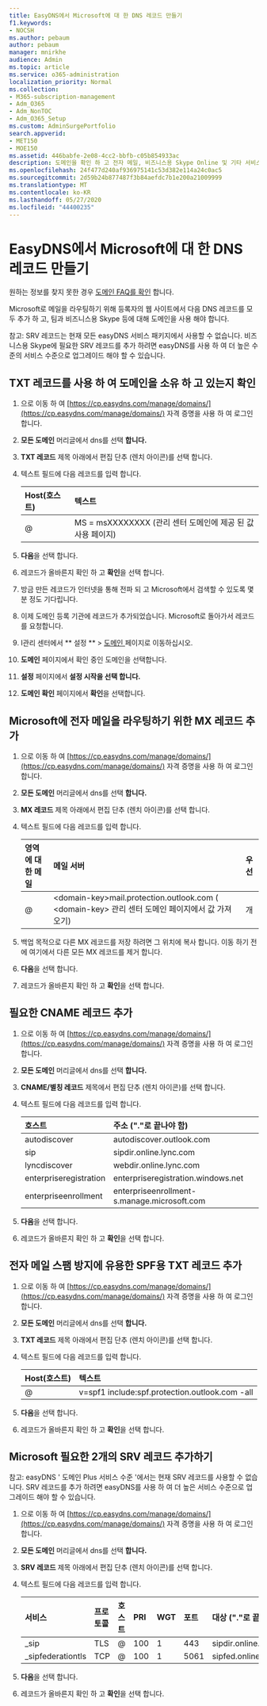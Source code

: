 ```yaml
---
title: EasyDNS에서 Microsoft에 대 한 DNS 레코드 만들기
f1.keywords:
- NOCSH
ms.author: pebaum
author: pebaum
manager: mnirkhe
audience: Admin
ms.topic: article
ms.service: o365-administration
localization_priority: Normal
ms.collection:
- M365-subscription-management
- Adm_O365
- Adm_NonTOC
- Adm_O365_Setup
ms.custom: AdminSurgePortfolio
search.appverid:
- MET150
- MOE150
ms.assetid: 446babfe-2e08-4cc2-bbfb-c05b854933ac
description: 도메인을 확인 하 고 전자 메일, 비즈니스용 Skype Online 및 기타 서비스에 대 한 DNS 레코드를 Microsoft 용 easyDNS에 설정 하는 방법을 알아봅니다.
ms.openlocfilehash: 24f477d240af936975141c53d382e114a24c0ac5
ms.sourcegitcommit: 2d59b24b877487f3b84aefdc7b1e200a21009999
ms.translationtype: MT
ms.contentlocale: ko-KR
ms.lasthandoff: 05/27/2020
ms.locfileid: "44400235"
---
```

# <a name="create-dns-records-at-easydns-for-microsoft"></a>EasyDNS에서 Microsoft에 대 한 DNS 레코드 만들기

원하는 정보를 찾지 못한 경우 [도메인 FAQ를 확인](../setup/domains-faq.md) 합니다. 
  
Microsoft로 메일을 라우팅하기 위해 등록자의 웹 사이트에서 다음 DNS 레코드를 모두 추가 하 고, 팀과 비즈니스용 Skype 등에 대해 도메인을 사용 해야 합니다.
  
참고: SRV 레코드는 현재 모든 easyDNS 서비스 패키지에서 사용할 수 없습니다. 비즈니스용 Skype에 필요한 SRV 레코드를 추가 하려면 easyDNS를 사용 하 여 더 높은 수준의 서비스 수준으로 업그레이드 해야 할 수 있습니다.
  
## <a name="verify-that-you-own-the-domain-with-a-txt-record"></a>TXT 레코드를 사용 하 여 도메인을 소유 하 고 있는지 확인

1. 으로 이동 하 여 [https://cp.easydns.com/manage/domains/](https://cp.easydns.com/manage/domains/) 자격 증명을 사용 하 여 로그인 합니다. 
    
2. **모든 도메인** 머리글에서 dns를 선택 **합니다.**
    
3. **TXT 레코드** 제목 아래에서 편집 단추 (렌치 아이콘)를 선택 합니다. 
    
4. 텍스트 필드에 다음 레코드를 입력 합니다.
    
    |**Host(호스트)**|**텍스트**|
    |:-----|:-----|
    |@  <br/> |MS = msXXXXXXXX (관리 센터 도메인에 제공 된 값 사용 페이지)  <br/> |
   
5. **다음**을 선택 합니다. 
    
6. 레코드가 올바른지 확인 하 고 **확인**을 선택 합니다. 
    
7. 방금 만든 레코드가 인터넷을 통해 전파 되 고 Microsoft에서 검색할 수 있도록 몇 분 정도 기다립니다.
    
8. 이제 도메인 등록 기관에 레코드가 추가되었습니다. Microsoft로 돌아가서 레코드를 요청합니다.
    
9. I관리 센터에서 ** 설정 ** \> <a href="https://go.microsoft.com/fwlink/p/?linkid=834818" target="_blank"> 도메인 </a> 페이지로 이동하십시오.
    
10. **도메인** 페이지에서 확인 중인 도메인을 선택합니다. 
    
11. **설정** 페이지에서 **설정 시작을 선택 합니다.**
    
12. **도메인 확인** 페이지에서 **확인**을 선택합니다. 
    
## <a name="add-an-mx-record-to-route-email-to-microsoft"></a>Microsoft에 전자 메일을 라우팅하기 위한 MX 레코드 추가

1. 으로 이동 하 여 [https://cp.easydns.com/manage/domains/](https://cp.easydns.com/manage/domains/) 자격 증명을 사용 하 여 로그인 합니다. 
    
2. **모든 도메인** 머리글에서 dns를 선택 **합니다.**
    
3. **MX 레코드** 제목 아래에서 편집 단추 (렌치 아이콘)를 선택 합니다. 
    
4. 텍스트 필드에 다음 레코드를 입력 합니다.
    
    |**영역에 대 한 메일**|**메일 서버**|**우선**|
    |:-----|:-----|:-----|
    |@  <br/> |\<domain-key\>mail.protection.outlook.com ( \<domain-key\> 관리 센터 도메인 페이지에서 값 가져오기)  <br/> |개  <br/> |
   
2. 백업 목적으로 다른 MX 레코드를 저장 하려면 그 위치에 복사 합니다. 이동 하기 전에 여기에서 다른 모든 MX 레코드를 제거 합니다.
    
5. **다음**을 선택 합니다. 
    
6. 레코드가 올바른지 확인 하 고 **확인**을 선택 합니다. 
    
## <a name="add-the-required-cname-records"></a>필요한 CNAME 레코드 추가

1. 으로 이동 하 여 [https://cp.easydns.com/manage/domains/](https://cp.easydns.com/manage/domains/) 자격 증명을 사용 하 여 로그인 합니다. 
    
2. **모든 도메인** 머리글에서 dns를 선택 **합니다.**
    
3. **CNAME/별칭 레코드** 제목에서 편집 단추 (렌치 아이콘)를 선택 합니다. 
    
4. 텍스트 필드에 다음 레코드를 입력 합니다.


    |**호스트**|**주소 ("."로 끝나야 함)**|
    |:-----|:-----|
    |autodiscover  <br/> |autodiscover.outlook.com  <br/> |
    |sip  <br/> |sipdir.online.lync.com  <br/> |
    |lyncdiscover  <br/> |webdir.online.lync.com  <br/> |
    |enterpriseregistration  <br/> |enterpriseregistration.windows.net  <br/> |
    |enterpriseenrollment  <br/> |enterpriseenrollment-s.manage.microsoft.com  <br/> |
   
5. **다음**을 선택 합니다. 
    
6. 레코드가 올바른지 확인 하 고 **확인**을 선택 합니다. 
    
## <a name="add-a-txt-record-for-spf-to-help-prevent-email-spam"></a>전자 메일 스팸 방지에 유용한 SPF용 TXT 레코드 추가

1. 으로 이동 하 여 [https://cp.easydns.com/manage/domains/](https://cp.easydns.com/manage/domains/) 자격 증명을 사용 하 여 로그인 합니다. 
    
2. **모든 도메인** 머리글에서 dns를 선택 **합니다.**
    
3. **TXT 레코드** 제목 아래에서 편집 단추 (렌치 아이콘)를 선택 합니다. 
    
4. 텍스트 필드에 다음 레코드를 입력 합니다.
    
    |**Host(호스트)**|**텍스트**|
    |:-----|:-----|
    |@  <br/> |v=spf1 include:spf.protection.outlook.com -all  <br/> |
   
5. **다음**을 선택 합니다. 
    
6. 레코드가 올바른지 확인 하 고 **확인**을 선택 합니다. 
    
## <a name="add-the-two-srv-records-that-are-required-for-microsoft"></a>Microsoft 필요한 2개의 SRV 레코드 추가하기

참고: easyDNS ' 도메인 Plus 서비스 수준 '에서는 현재 SRV 레코드를 사용할 수 없습니다. SRV 레코드를 추가 하려면 easyDNS를 사용 하 여 더 높은 서비스 수준으로 업그레이드 해야 할 수 있습니다. 
  
1. 으로 이동 하 여 [https://cp.easydns.com/manage/domains/](https://cp.easydns.com/manage/domains/) 자격 증명을 사용 하 여 로그인 합니다. 
    
2. **모든 도메인** 머리글에서 dns를 선택 **합니다.**
    
3. **SRV 레코드** 제목 아래에서 편집 단추 (렌치 아이콘)를 선택 합니다. 
    
4. 텍스트 필드에 다음 레코드를 입력 합니다.
    
    |**서비스**|**프로토콜**|**호스트**|**PRI**|**WGT**|**포트**|**대상 ("."로 끝나야 함)**|**TTL**|
    |:-----|:-----|:-----|:-----|:-----|:-----|:-----|:-----|
    |_sip  <br/> |TLS  <br/> |@  <br/> |100  <br/> |1   <br/> |443  <br/> |sipdir.online.lync.com  <br/> |1800  <br/> |
    |_sipfederationtls  <br/> |TCP  <br/> |@  <br/> |100  <br/> |1   <br/> |5061  <br/> |sipfed.online.lync.com  <br/> |1800  <br/> |
   
5. **다음**을 선택 합니다. 
    
6. 레코드가 올바른지 확인 하 고 **확인**을 선택 합니다. 
    

